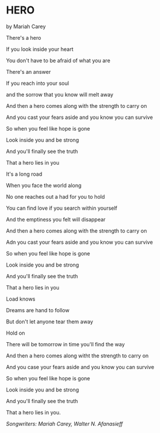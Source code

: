 # HERO

by Mariah Carey

There's a hero

If you look inside your heart

You don't have to be afraid of what you are

There's an answer

If you reach into your soul

and the sorrow that you know will melt away

And then a hero comes along with the strength to carry on

And you cast your fears aside and you know you can survive

So when you feel like hope is gone

Look inside you and be strong

And you'll finally see the truth

That a hero lies in you

It's a long road

When you face the world along

No one reaches out a had for you to hold

You can find love if you search within yourself

And the emptiness you felt will disappear

And then a hero comes along with the strength to carry on

Adn you cast your fears aside and you know you can survive

So when you feel like hope is gone

Look inside you and be strong

And you'll finally see the truth

That a hero lies in you

Load knows

Dreams are hand to follow

But don't let anyone tear them away

Hold on

There will be tomorrow in time you'll find the way

And then a hero comes along witht the strength to carry on

And you case your fears aside and you know you can survive

So when you feel like hope is gone

Look inside you and be strong

And you'll finally see the truth

That a hero lies in you.

_Songwriters: Mariah Carey, Walter N. Afanasieff_